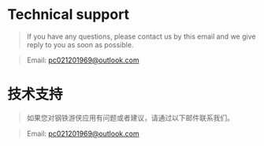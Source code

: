 # Technical support

> If you have any questions, please contact us by this email and we give reply to you as soon as possible.

> Email: pc021201969@outlook.com

# 技术支持

> 如果您对钢铁游侠应用有问题或者建议，请通过以下邮件联系我们。

> Email: pc021201969@outlook.com
